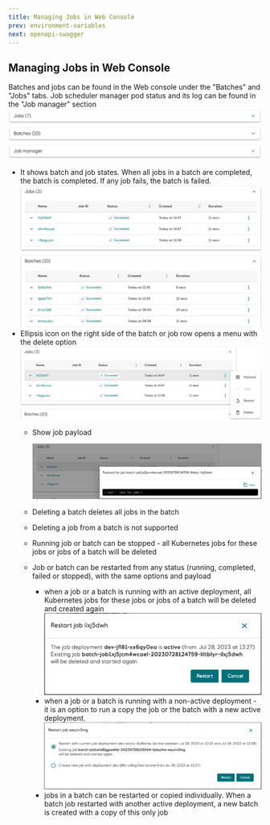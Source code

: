 ```yaml
---
title: Managing Jobs in Web Console
prev: environment-variables
next: openapi-swagger
---
```


## Managing Jobs in Web Console

Batches and jobs can be found in the Web console under the "Batches" and "Jobs" tabs. Job scheduler manager pod status and its log can be found in the "Job manager" section
![Batch job status](./batch-job-manager-status.png)
* It shows batch and job states. When all jobs in a batch are completed, the batch is completed. If any job fails, the batch is failed. 
  ![Batch and job statuses](./batch-and-job-statuses.png)
* Ellipsis icon on the right side of the batch or job row opens a menu with the delete option
  ![Menu](./menu.png)
  * Show job payload
  
    ![Show payload](./show-payload.png)
  * Deleting a batch deletes all jobs in the batch
  * Deleting a job from a batch is not supported
  * Running job or batch can be stopped - all Kubernetes jobs for these jobs or jobs of a batch will be deleted
  * Job or batch can be restarted from any status (running, completed, failed or stopped), with the same options and payload
    * when a job or a batch is running with an active deployment, all Kubernetes jobs for these jobs or jobs of a batch will be deleted and created again
    ![Restart job](./restart-job-with-current-active-deployment.png)
    * when a job or a batch is running with a non-active deployment - it is an option to run a copy the job or the batch with a new active deployment.
      ![Restart job with new active deployment](./restart-job-with-active-deployment.png)
    * jobs in a batch can be restarted or copied individually. When a batch job restarted with another active deployment, a new batch is created with a copy of this only job
